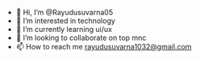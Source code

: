 - 👋 Hi, I’m @Rayudusuvarna05
- 👀 I’m interested in technology
- 🌱 I’m currently learning ui/ux
- 💞️ I’m looking to collaborate on top mnc
- 📫 How to reach me rayudusuvarna1032@gmail.com

<!---
Rayudusuvarna05/Rayudusuvarna05 is a ✨ special ✨ repository because its `README.md` (this file) appears on your GitHub profile.
You can click the Preview link to take a look at your changes.
--->
